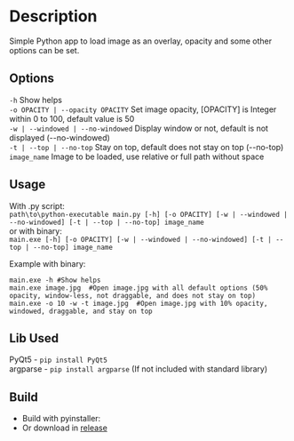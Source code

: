 # Description
Simple Python app to load image as an overlay, opacity and some other options can be set.

## Options
`-h` Show helps  
`-o OPACITY | --opacity OPACITY` Set image opacity, [OPACITY] is Integer within 0 to 100, default value is 50  
`-w | --windowed | --no-windowed` Display window or not, default is not displayed (--no-windowed)  
`-t | --top | --no-top` Stay on top, default does not stay on top (--no-top)  
`image_name` Image to be loaded, use relative or full path without space  

## Usage
With .py script:  
`path\to\python-executable main.py [-h] [-o OPACITY] [-w | --windowed | --no-windowed] [-t | --top | --no-top] image_name`  
or with binary:  
`main.exe [-h] [-o OPACITY] [-w | --windowed | --no-windowed] [-t | --top | --no-top] image_name`  
  
Example with binary:
```
main.exe -h #Show helps
main.exe image.jpg  #Open image.jpg with all default options (50% opacity, window-less, not draggable, and does not stay on top)  
main.exe -o 10 -w -t image.jpg  #Open image.jpg with 10% opacity, windowed, draggable, and stay on top  
```

## Lib Used
PyQt5 - `pip install PyQt5`  
argparse - `pip install argparse` (If not included with standard library)

## Build
- Build with pyinstaller: 
- Or download in [release]()